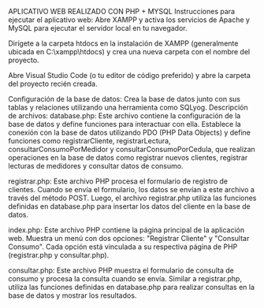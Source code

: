 APLICATIVO WEB REALIZADO CON PHP + MYSQL
Instrucciones para ejecutar el aplicativo web:
Abre XAMPP y activa los servicios de Apache y MySQL para ejecutar el servidor local en tu navegador.

Dirígete a la carpeta htdocs en la instalación de XAMPP (generalmente ubicada en C:\xampp\htdocs) y crea una nueva carpeta con el nombre del proyecto.

Abre Visual Studio Code (o tu editor de código preferido) y abre la carpeta del proyecto recién creada.

Configuración de la base de datos:
Crea la base de datos junto con sus tablas y relaciones utilizando una herramienta como SQLyog.
Descripción de archivos:
database.php:
Este archivo contiene la configuración de la base de datos y define funciones para interactuar con ella. Establece la conexión con la base de datos utilizando PDO (PHP Data Objects) y define funciones como registrarCliente, registrarLectura, consultarConsumoPorMedidor y consultarConsumoPorCedula, que realizan operaciones en la base de datos como registrar nuevos clientes, registrar lecturas de medidores y consultar datos de consumo.

registrar.php:
Este archivo PHP procesa el formulario de registro de clientes. Cuando se envía el formulario, los datos se envían a este archivo a través del método POST. Luego, el archivo registrar.php utiliza las funciones definidas en database.php para insertar los datos del cliente en la base de datos.

index.php:
Este archivo PHP contiene la página principal de la aplicación web. Muestra un menú con dos opciones: "Registrar Cliente" y "Consultar Consumo". Cada opción está vinculada a su respectiva página de PHP (registrar.php y consultar.php).

consultar.php:
Este archivo PHP muestra el formulario de consulta de consumo y procesa la consulta cuando se envía. Similar a registrar.php, utiliza las funciones definidas en database.php para realizar consultas en la base de datos y mostrar los resultados.
